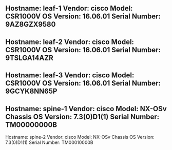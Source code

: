 Hostname:      leaf-1
Vendor:        cisco
Model:         CSR1000V
OS Version:    16.06.01
Serial Number: 9AZ8GZX9580
---
Hostname:      leaf-2
Vendor:        cisco
Model:         CSR1000V
OS Version:    16.06.01
Serial Number: 9TSLGA14AZR
---
Hostname:      leaf-3
Vendor:        cisco
Model:         CSR1000V
OS Version:    16.06.01
Serial Number: 9GCYK8NN65P
---
Hostname:      spine-1
Vendor:        cisco
Model:         NX-OSv Chassis
OS Version:    7.3(0)D1(1)
Serial Number: TM00000000B
---
Hostname:      spine-2
Vendor:        cisco
Model:         NX-OSv Chassis
OS Version:    7.3(0)D1(1)
Serial Number: TM00010000B